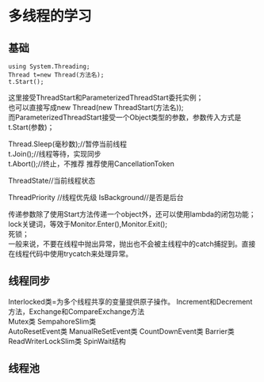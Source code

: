 #  多线程的学习
## 基础
```
using System.Threading;
Thread t=new Thread(方法名);
t.Start();
```
这里接受ThreadStart和ParameterizedThreadStart委托实例；  
也可以直接写成new Thread(new ThreadStart(方法名));  
而ParameterizedThreadStart接受一个Object类型的参数，参数传入方式是t.Start(参数)；  

Thread.Sleep(毫秒数);//暂停当前线程  
t.Join();//线程等待，实现同步   
t.Abort();//终止，不推荐  推荐使用CancellationToken  

ThreadState//当前线程状态  

ThreadPriority  //线程优先级
IsBackground//是否是后台

传递参数除了使用Start方法传递一个object外，还可以使用lambda的闭包功能；  
lock关键词，等效于Monitor.Enter(),Monitor.Exit();  
死锁；  
一般来说，不要在线程中抛出异常，抛出也不会被主线程中的catch捕捉到。直接在线程代码中使用trycatch来处理异常。  

## 线程同步
Interlocked类=为多个线程共享的变量提供原子操作。  Increment和Decrement方法，Exchange和CompareExchange方法  
Mutex类 
SempahoreSlim类  
AutoResetEvent类
ManualReSetEvent类
CountDownEvent类
Barrier类
ReadWriterLockSlim类
SpinWait结构

## 线程池
